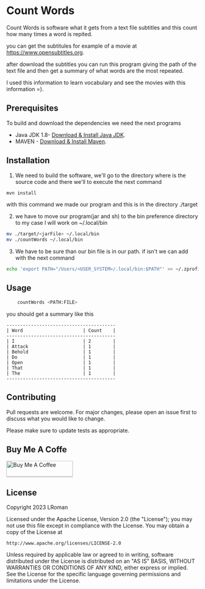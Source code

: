 # Count Words

Count Words is software what it gets from a text file subtitles and this count how many times a word is repited. 

you can get the subtitules for example of a movie at https://www.opensubtitles.org.

after download the subtitles you can run this program giving the path of the text file and then get a summary of what words are the most repeated. 

I used this information to learn vocabulary and see the movies with this information =).


## Prerequisites

To build and download the dependencies we need the next programs

* Java JDK 1.8- [Download & Install Java JDK](https://www.oracle.com/cl/java/technologies/javase/javase8-archive-downloads.html). 
* MAVEN - [Download & Install Maven](https://maven.apache.org/download.cgi). 


## Installation

1. We need to build the software, we'll go to the directory where is the source code and there we'll to execute the next command

```bash
mvn install 
```

with this command we made our program and this is in the directory ./target

2. we have to move our program(jar and sh) to the bin preference directory to my case I will work on ~/.local/bin

```bash
mv ./target/<jarFile> ~/.local/bin
mv ./countWords ~/.local/bin 
```

3. We have to be sure than our bin file is in our path. if isn't we can add with the next command

```bash
echo 'export PATH="/Users/<USER_SYSTEM>/.local/bin:$PATH"' >> ~/.zprofile
```


## Usage

```bash
	countWords <PATH:FILE>
```

you should get a summary like this


```
----------------------------------------
| Word                      | Count    |
----------------------------------------
| I                         | 2        |
| Attack                    | 1        |
| Behold                    | 1        |
| Do                        | 1        |
| Open                      | 1        |
| That                      | 1        |
| The                       | 1        |
----------------------------------------
```


## Contributing

Pull requests are welcome. For major changes, please open an issue first
to discuss what you would like to change.

Please make sure to update tests as appropriate.

## Buy Me A Coffe

<a href="https://www.buymeacoffee.com/lroman" target="_blank"><img src="https://www.buymeacoffee.com/assets/img/custom_images/orange_img.png" alt="Buy Me A Coffee" style="height: 41px !important;width: 174px !important;box-shadow: 0px 3px 2px 0px rgba(190, 190, 190, 0.5) !important;-webkit-box-shadow: 0px 3px 2px 0px rgba(190, 190, 190, 0.5) !important;" ></a>


## License

Copyright 2023 LRoman

Licensed under the Apache License, Version 2.0 (the "License");
you may not use this file except in compliance with the License.
You may obtain a copy of the License at

    http://www.apache.org/licenses/LICENSE-2.0

Unless required by applicable law or agreed to in writing, software
distributed under the License is distributed on an "AS IS" BASIS,
WITHOUT WARRANTIES OR CONDITIONS OF ANY KIND, either express or implied.
See the License for the specific language governing permissions and
limitations under the License.



